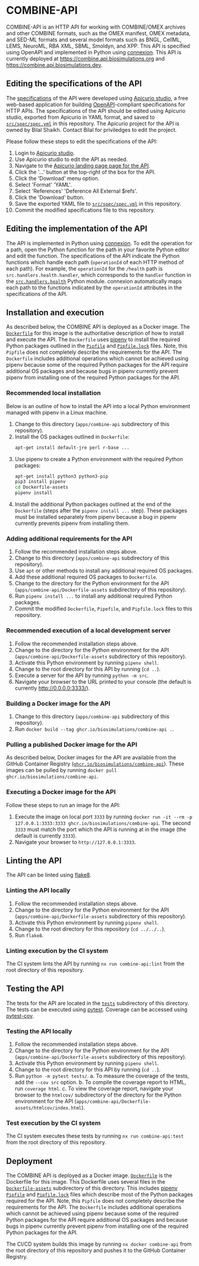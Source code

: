 # COMBINE-API 

COMBINE-API is an HTTP API for working with COMBINE/OMEX archives and other COMBINE formats, such as the OMEX manifest, OMEX metadata, and SED-ML formats and several model formats such as BNGL, CellML, LEMS, NeuroML, RBA XML, SBML, Smoldyn, and XPP. This API is specified using OpenAPI and implemented in Python using [connexion](https://github.com/zalando/connexion). This API is currently deployed at https://combine.api.biosimulations.org and https://combine.api.biosimulations.dev.

## Editing the specifications of the API
The [specifications](src/spec/spec.yml) of the API were developed using [Apicurio studio](https://www.apicur.io/studio/), a free web-based application for building [OpenAPI](https://swagger.io/specification/)-compliant specifications for HTTP APIs. The specifications of the API should be edited using Apicurio studio, exported from Apicurio in YAML format, and saved to [`src/spec/spec.yml`](src/spec/spec.yml) in this repository. The Apicurio project for the API is owned by Bilal Shaikh. Contact Bilal for priviledges to edit the project.

Please follow these steps to edit the specifications of the API:
1. Login to [Apicurio studio](https://www.apicur.io/studio/).
2. Use Apicurio studio to edit the API as needed.
3. Navigate to the [Apicurio landing page page for the API](https://studio.apicur.io/apis/45980).
4. Click the '...' button at the top-right of the box for the API.
5. Click the 'Download' menu option.
6. Select 'Format' 'YAML'.
7. Select 'References' 'Deference All External $refs'.
8. Click the 'Download' button.
9. Save the exported YAML file to [`src/spec/spec.yml`](src/spec/spec.yml) in this repository.
10. Commit the modified specifications file to this repository.

## Editing the implementation of the API
The API is implemented in Python using [connexion](https://github.com/zalando/connexion). To edit the operation for a path, open the Python function for the path in your favorite Python editor and edit the function. The specifications of the API indicate the Python functions which handle each path (`operationId` of each HTTP method of each path). For example, the `operationId` for the `/health` path is `src.handlers.health.handler`, which corresponds to the `handler` function in the [`src.handlers.health`](src/handlers/health.py) Python module. connexion automatically maps each path to the functions indicated by the `operationId` attributes in the specifications of the API.

## Installation and execution
As described below, the COMBINE API is deployed as a Docker image. The [`Dockerfile`](Dockerfile) for this image is the authoritative description of how to install and execute the API. The `Dockerfile` uses [pipenv](https://pipenv.pypa.io/) to install the required Python packages outlined in the [`Pipfile`](Dockerfile-assets/Pipfile) and [`Pipfile.lock`](Dockerfile-assets/Pipfile.lock) files. Note, this `Pipfile` does not completely describe the requirements for the API. The `Dockerfile` includes additional operations which cannot be achieved using pipenv because some of the required Python packages for the API require additional OS packages and because bugs in pipenv currently prevent pipenv from installing one of the required Python packages for the API.

### Recommended local installation
Below is an outline of how to install the API into a local Python environment managed with pipenv in a Linux machine.

1. Change to this directory (`apps/combine-api` subdirectory of this repository).
2. Install the OS packages outlined in `Dockerfile`:
    ```bash
    apt-get install default-jre perl r-base ...
    ```
3. Use pipenv to create a Python environment with the required Python packages:
    ```bash
    apt-get install python3 python3-pip
    pip3 install pipenv
    cd Dockerfile-assets
    pipenv install
    ```
4. Install the additional Python packages outlined at the end of the `Dockerfile` (steps after the `pipenv install ...` step). These packages must be installed separately from pipenv because a bug in pipenv currently prevents pipenv from installing them.

### Adding additional requirements for the API
1. Follow the recommended installation steps above.
2. Change to this directory (`apps/combine-api` subdirectory of this repository).
3. Use `apt` or other methods to install any additional required OS packages.
4. Add these additional required OS packages to `Dockerfile`.
5. Change to the directory for the Python environment for the API (`apps/combine-api/Dockerfile-assets` subdirectory of this repository).
6. Run `pipenv install ...` to install any additional required Python packages.
7. Commit the modified `Dockerfile`, `Pipefile`, and `Pipfile.lock` files to this repository.

### Recommended execution of a local development server
1. Follow the recommended installation steps above.
2. Change to the directory for the Python environment for the API (`apps/combine-api/Dockerfile-assets` subdirectory of this repository).
3. Activate this Python environment by running `pipenv shell`.
4. Change to the root directory for this API by running (`cd ..`).
5. Execute a server for the API by running `python -m src`.
6. Navigate your browser to the URL printed to your console (the default is currently http://0.0.0.0:3333/).

### Building a Docker image for the API
1. Change to this directory (`apps/combine-api` subdirectory of this repository).
2. Run `docker build --tag ghcr.io/biosimulations/combine-api .`.

### Pulling a published Docker image for the API
As described below, Docker images for the API are available from the GitHub Container Registry ([`ghcr.io/biosimulations/combine-api`](https://github.com/biosimulations/biosimulations/pkgs/container/combine-api)). These images can be pulled by running `docker pull ghcr.io/biosimulations/combine-api`.

### Executing a Docker image for the API
Follow these steps to run an image for the API:
1. Execute the image on local port `3333` by running `docker run -it --rm -p 127.0.0.1:3333:3333 ghcr.io/biosimulations/combine-api`. The second `3333` must match the port which the API is running at in the image (the default is currently `3333`).
2. Navigate your browser to `http://127.0.0.1:3333`.

## Linting the API
The API can be linted using [flake8](https://flake8.pycqa.org/en/latest/). 

### Linting the API locally
1. Follow the recommended installation steps above.
2. Change to the directory for the Python environment for the API (`apps/combine-api/Dockerfile-assets` subdirectory of this repository).
3. Activate this Python environment by running `pipenv shell`.
4. Change to the root directory for this repository (`cd ../../..`).
5. Run `flake8`.

### Linting execution by the CI system
The CI system lints the API by running `nx run combine-api:lint` from the root directory of this repository.

## Testing the API
The tests for the API are located in the [`tests`](tests) subdirectory of this directory. The tests can be executed using [pytest](https://docs.pytest.org/). Coverage can be accessed using [pytest-cov](https://pytest-cov.readthedocs.io/). 

### Testing the API locally
1. Follow the recommended installation steps above.
2. Change to the directory for the Python environment for the API (`apps/combine-api/Dockerfile-assets` subdirectory of this repository).
3. Activate this Python environment by running `pipenv shell`.
4. Change to the root directory for this API by running (`cd ..`).
5. Run `python -m pytest tests/`.
   a. To measure the coverage of the tests, add the `--cov src` option.
   b. To compile the coverage report to HTML, run `coverage html`.
   c. To view the coverage report, navigate your browser to the `htmlcov/` subdirectory of the directory for the Python environment for the API (`apps/combine-api/Dockerfile-assets/htmlcov/index.html`).

### Test execution by the CI system
The CI system executes these tests by running `nx run combine-api:test` from the root directory of this repository.

## Deployment
The COMBINE API is deployed as a Docker image. [`Dockerfile`](Dockerfile) is the Dockerfile for this image. This Dockerfile uses several files in the [`Dockerfile-assets`](Dockerfile-assets) subdirectory of this directory. This includes [pipenv](https://pipenv.pypa.io/) [`Pipfile`](Dockerfile-assets/Pipfile) and [`Pipfile.lock`](Dockerfile-assets/Pipfile.lock) files which describe most of the Python packages required for the API. Note, this `Pipfile` does not completely describe the requirements for the API. The `Dockerfile` includes additional operations which cannot be achieved using pipenv because some of the required Python packages for the API require additional OS packages and because bugs in pipenv currently prevent pipenv from installing one of the required Python packages for the API.

The CI/CD system builds this image by running `nx docker combine-api` from the root directory of this repository and pushes it to the GitHub Container Registry.
